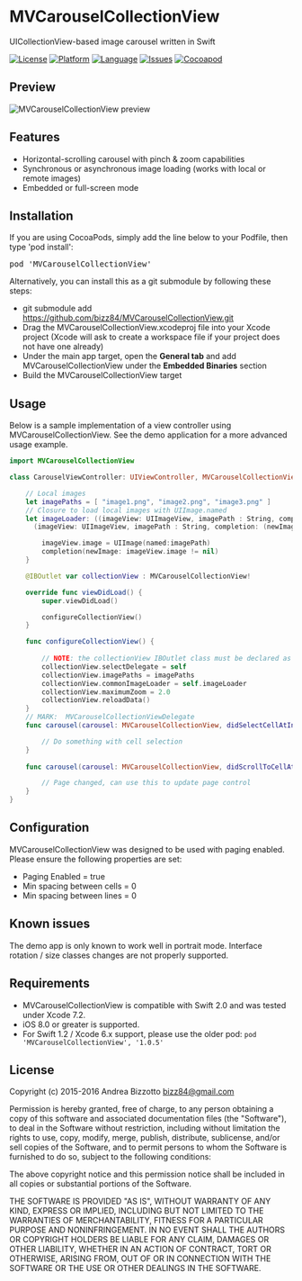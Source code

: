 # MVCarouselCollectionView
UICollectionView-based image carousel written in Swift

[![License](https://img.shields.io/badge/license-MIT-blue.svg?style=flat
            )](http://mit-license.org)
[![Platform](http://img.shields.io/badge/platform-ios%20%7C%20osx-lightgrey.svg?style=flat
             )](https://developer.apple.com/resources/)
[![Language](http://img.shields.io/badge/language-swift-orange.svg?style=flat
             )](https://developer.apple.com/swift)
[![Issues](https://img.shields.io/github/issues/bizz84/MVCarouselCollectionView.svg?style=flat
           )](https://github.com/bizz84/MVCarouselCollectionView/issues)
[![Cocoapod](http://img.shields.io/cocoapods/v/MVCarouselCollectionView.svg?style=flat)](http://cocoadocs.org/docsets/MVCarouselCollectionView/)

## Preview

![MVCarouselCollectionView preview](https://github.com/bizz84/MVCarouselCollectionView/raw/master/preview.gif "MVCarouselCollectionView preview")

## Features

- Horizontal-scrolling carousel with pinch & zoom capabilities
- Synchronous or asynchronous image loading (works with local or remote images)
- Embedded or full-screen mode

## Installation

If you are using CocoaPods, simply add the line below to your Podfile, then type 'pod install':

<pre>
pod 'MVCarouselCollectionView'
</pre>

Alternatively, you can install this as a git submodule by following these steps:

* git submodule add https://github.com/bizz84/MVCarouselCollectionView.git
* Drag the MVCarouselCollectionView.xcodeproj file into your Xcode project (Xcode will ask to create a workspace file if your project does not have one already)
* Under the main app target, open the **General tab** and add MVCarouselCollectionView under the **Embedded Binaries** section
* Build the MVCarouselCollectionView target

## Usage

Below is a sample implementation of a view controller using MVCarouselCollectionView. See the demo application for a more advanced usage example.

```swift
import MVCarouselCollectionView

class CarouselViewController: UIViewController, MVCarouselCollectionViewDelegate {

    // Local images
    let imagePaths = [ "image1.png", "image2.png", "image3.png" ]
    // Closure to load local images with UIImage.named
    let imageLoader: ((imageView: UIImageView, imagePath : String, completion: (newImage: Bool) -> ()) -> ()) = {
      (imageView: UIImageView, imagePath : String, completion: (newImage: Bool) -> ()) in

        imageView.image = UIImage(named:imagePath)
        completion(newImage: imageView.image != nil)
    }

    @IBOutlet var collectionView : MVCarouselCollectionView!

    override func viewDidLoad() {
        super.viewDidLoad()

        configureCollectionView()
    }

    func configureCollectionView() {
    
        // NOTE: the collectionView IBOutlet class must be declared as MVCarouselCollectionView in Interface Builder, otherwise this will crash.
        collectionView.selectDelegate = self
        collectionView.imagePaths = imagePaths
        collectionView.commonImageLoader = self.imageLoader
        collectionView.maximumZoom = 2.0
        collectionView.reloadData()
    }
    // MARK:  MVCarouselCollectionViewDelegate
    func carousel(carousel: MVCarouselCollectionView, didSelectCellAtIndexPath indexPath: NSIndexPath) {

        // Do something with cell selection
    }
    
    func carousel(carousel: MVCarouselCollectionView, didScrollToCellAtIndex cellIndex : NSInteger) {

        // Page changed, can use this to update page control
    }
}
```

## Configuration
MVCarouselCollectionView was designed to be used with paging enabled. Please ensure the following properties are set:

* Paging Enabled = true
* Min spacing between cells = 0
* Min spacing between lines = 0

## Known issues
The demo app is only known to work well in portrait mode. Interface rotation / size classes changes are not properly supported.

## Requirements
- MVCarouselCollectionView is compatible with Swift 2.0 and was tested under Xcode 7.2. 
- iOS 8.0 or greater is supported.
- For Swift 1.2 / Xcode 6.x support, please use the older pod: ```pod 'MVCarouselCollectionView', '1.0.5'```

## License
Copyright (c) 2015-2016 Andrea Bizzotto bizz84@gmail.com

Permission is hereby granted, free of charge, to any person obtaining a copy of this software and associated documentation files (the "Software"), to deal in the Software without restriction, including without limitation the rights to use, copy, modify, merge, publish, distribute, sublicense, and/or sell copies of the Software, and to permit persons to whom the Software is furnished to do so, subject to the following conditions:

The above copyright notice and this permission notice shall be included in all copies or substantial portions of the Software.

THE SOFTWARE IS PROVIDED "AS IS", WITHOUT WARRANTY OF ANY KIND, EXPRESS OR IMPLIED, INCLUDING BUT NOT LIMITED TO THE WARRANTIES OF MERCHANTABILITY, FITNESS FOR A PARTICULAR PURPOSE AND NONINFRINGEMENT. IN NO EVENT SHALL THE AUTHORS OR COPYRIGHT HOLDERS BE LIABLE FOR ANY CLAIM, DAMAGES OR OTHER LIABILITY, WHETHER IN AN ACTION OF CONTRACT, TORT OR OTHERWISE, ARISING FROM, OUT OF OR IN CONNECTION WITH THE SOFTWARE OR THE USE OR OTHER DEALINGS IN THE SOFTWARE.
